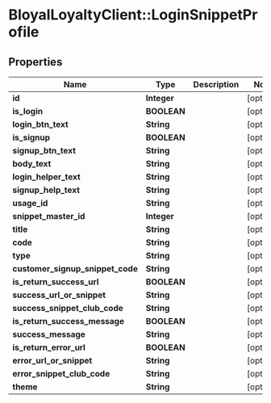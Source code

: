 # BloyalLoyaltyClient::LoginSnippetProfile

## Properties
Name | Type | Description | Notes
------------ | ------------- | ------------- | -------------
**id** | **Integer** |  | [optional] 
**is_login** | **BOOLEAN** |  | [optional] 
**login_btn_text** | **String** |  | [optional] 
**is_signup** | **BOOLEAN** |  | [optional] 
**signup_btn_text** | **String** |  | [optional] 
**body_text** | **String** |  | [optional] 
**login_helper_text** | **String** |  | [optional] 
**signup_help_text** | **String** |  | [optional] 
**usage_id** | **String** |  | [optional] 
**snippet_master_id** | **Integer** |  | [optional] 
**title** | **String** |  | [optional] 
**code** | **String** |  | [optional] 
**type** | **String** |  | [optional] 
**customer_signup_snippet_code** | **String** |  | [optional] 
**is_return_success_url** | **BOOLEAN** |  | [optional] 
**success_url_or_snippet** | **String** |  | [optional] 
**success_snippet_club_code** | **String** |  | [optional] 
**is_return_success_message** | **BOOLEAN** |  | [optional] 
**success_message** | **String** |  | [optional] 
**is_return_error_url** | **BOOLEAN** |  | [optional] 
**error_url_or_snippet** | **String** |  | [optional] 
**error_snippet_club_code** | **String** |  | [optional] 
**theme** | **String** |  | [optional] 

